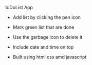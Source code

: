 toDoList App 

- Add list by clicking the pen icon

- Mark green list that are done

- Use the garbage icon to delete it

- Include date and time on top

- Built using html css amd javascript
